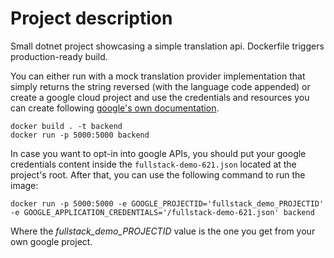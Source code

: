 # Project description

Small dotnet project showcasing a simple translation api. Dockerfile triggers production-ready build.

You can either run with a mock translation provider implementation that simply returns the string reversed (with the language code appended) or create a google cloud project and use the credentials and resources you can create following [google's own documentation](https://cloud.google.com/docs/authentication/getting-started).

```Shell
docker build . -t backend
docker run -p 5000:5000 backend
```

In case you want to opt-in into google APIs, you should put your google credentials content inside the `fullstack-demo-621.json` located at the project's root. After that, you can use the following command to run the image:

```Shell
docker run -p 5000:5000 -e GOOGLE_PROJECTID='fullstack_demo_PROJECTID' -e GOOGLE_APPLICATION_CREDENTIALS='/fullstack-demo-621.json' backend
```

Where the *fullstack_demo_PROJECTID* value is the one you get from your own google project.
